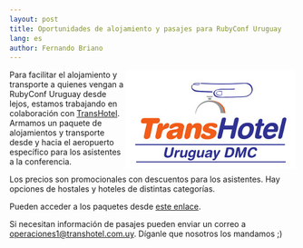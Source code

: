 ```yaml
---
layout: post
title: Oportunidades de alojamiento y pasajes para RubyConf Uruguay
lang: es
author: Fernando Briano
---
```

<img src="/media/img/transhotel.jpg" style="float:right;" alt="TransHotel"/>

Para facilitar el alojamiento y transporte a quienes vengan a RubyConf Uruguay desde lejos, estamos trabajando en colaboración con [TransHotel](http://www.transhotel.com.uy/). Armamos un paquete de alojamientos y transporte desde y hacia el aeropuerto específico para los asistentes a la conferencia.

Los precios son promocionales con descuentos para los asistentes. Hay opciones de hostales y hoteles de distintas categorías.

Pueden acceder a los paquetes desde [este enlace](http://app.transhotel.com.uy/Eventos/rubyconf.aspx).

Si necesitan información de pasajes pueden enviar un correo a [operaciones1@transhotel.com.uy](mailto:operaciones1@transhotel.com.uy). Díganle que nosotros los mandamos ;)
